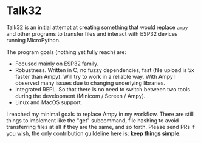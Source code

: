 # Talk32

Talk32 is an initial attempt at creating something that would replace
`ampy` and other programs to transfer files and interact with ESP32
devices running MicroPython.

The program goals (nothing yet fully reach) are:
* Focused mainly on ESP32 family.
* Robustness. Written in C, no fuzzy dependencies, fast (file upload is 5x faster than Ampy). Will try to work in a reliable way. With Ampy I observed many issues due to changing underlying libraries.
* Integrated REPL. So that there is no need to switch between two tools during the development (Minicom / Screen / Ampy).
* Linux and MacOS support.

I reached my minimal goals to replace Ampy in my workflow. There are still things to implement like the "get" subcommand, file hashing to avoid transferring files at all if they are the same, and so forth. Please send PRs if you wish, the only contribution guildeline here is: **keep things simple**.
